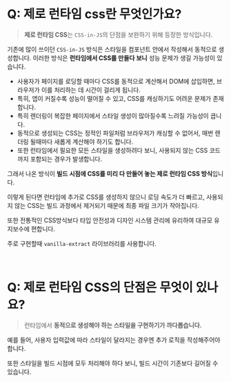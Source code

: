 # Q: 제로 런타임 css란 무엇인가요?
> **제로 런타임 CSS**는 `CSS-in-JS`의 단점을 보완하기 위해 등장한 방식입니다.

기존에 많이 쓰이던 `CSS-in-JS` 방식은 스타일을 컴포넌트 안에서 작성해서 동적으로 생성합니다. 이러한 방식은 **런타임에서 CSS를 만들다 보니** 성능 문제가 생길 가능성이 있습니다.

- 사용자가 페이지를 로딩할 때마다 CSS를 동적으로 계산해서 DOM에 삽입하면, 브라우저가 이를 처리하는 데 시간이 걸리게 됩니다.
- 특히, 앱이 커질수록 성능이 떨어질 수 있고, CSS를 캐싱하기도 어려운 문제가 존재합니다. 
- 특히 렌더링이 복잡한 페이지에서 스타일 생성이 많아질수록 느려질 가능성이 큽니다.
- 동적으로 생성되는 CSS는 정적인 파일처럼 브라우저가 캐싱할 수 없어서, 매번 렌더링 될때마다 새롭게 계산해야 하기도 합니다.   
- 또한 런타임에서 필요한 모든 스타일을 생성하려다 보니, 사용되지 않는 CSS 코드까지 포함되는 경우가 발생합니다.

그래서 나온 방식이 **빌드 시점에 CSS를 미리 다 만들어 놓는 제로 런타임 CSS 방식**입니다. 

이렇게 된다면 런타임에 추가로 CSS를 생성하지 않으니 로딩 속도가 더 빠르고, 사용되지 않는 CSS는 빌드 과정에서 제거되기 때문에 최종 파일 크기가 작아집니다.

또한 전통적인 CSS방식보다 타입 안전성과 디자인 시스템 관리에 유리하여 대규모 유지보수에 편합니다.

주로 구현할때 `vanilla-extract` 라이브러리를 사용합니다.

<br/>

# Q: 제로 런타임 CSS의 단점은 무엇이 있나요?
> 런타임에서 **동적으로 생성해야 하는 스타일을 구현하기가 까다롭습니다.**

예를 들어, 사용자 입력값에 따라 스타일이 달라지는 경우엔 추가 로직을 작성해주어야 합니다. 

또한 스타일을 빌드 시점에 모두 처리해야 하다 보니, 빌드 시간이 기존보다 길어질 수 있습니다.

